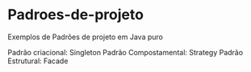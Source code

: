 # Padroes-de-projeto
Exemplos de Padrões de projeto em Java puro

Padrão criacional: Singleton
Padrão Compostamental: Strategy 
Padrão Estrutural: Facade
